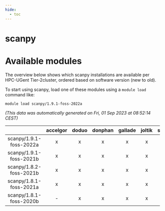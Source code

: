 ```yaml
---
hide:
  - toc
---
```


scanpy
======

# Available modules


The overview below shows which scanpy installations are available per HPC-UGent Tier-2cluster, ordered based on software version (new to old).

To start using scanpy, load one of these modules using a `module load` command like:

```shell
module load scanpy/1.9.1-foss-2022a
```

*(This data was automatically generated on Fri, 01 Sep 2023 at 08:52:14 CEST)*  

| |accelgor|doduo|donphan|gallade|joltik|skitty|swalot|victini|
| :---: | :---: | :---: | :---: | :---: | :---: | :---: | :---: | :---: |
|scanpy/1.9.1-foss-2022a|x|x|x|x|x|x|x|x|
|scanpy/1.9.1-foss-2021b|x|x|x|x|x|x|x|x|
|scanpy/1.8.2-foss-2021b|x|x|x|x|x|x|x|x|
|scanpy/1.8.1-foss-2021a|x|x|x|x|x|x|x|x|
|scanpy/1.8.1-foss-2020b|-|x|x|x|x|x|x|x|
